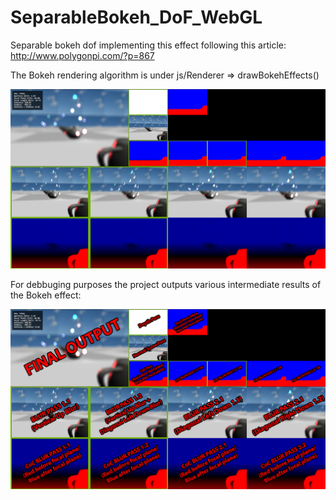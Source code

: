 # SeparableBokeh_DoF_WebGL
Separable bokeh dof implementing this effect following this article:
http://www.polygonpi.com/?p=867

The Bokeh rendering algorithm is under js/Renderer => drawBokehEffects()

![Screenshot1](docs/images/output.jpg)

For debbuging purposes the project outputs various intermediate results of the Bokeh effect:

![Screenshot1](docs/images/output_text.jpg)

